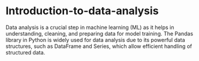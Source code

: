 # Introduction-to-data-analysis
Data analysis is a crucial step in machine learning (ML) as it helps in understanding, cleaning, and preparing data for model training. The Pandas library in Python is widely used for data analysis due to its powerful data structures, such as DataFrame and Series, which allow efficient handling of structured data.
